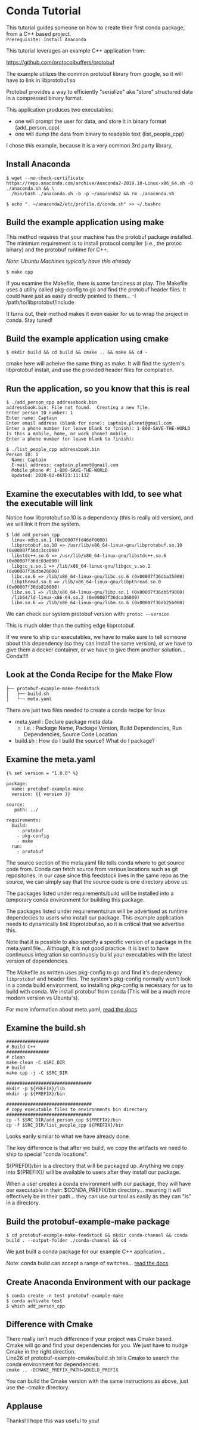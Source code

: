 # Conda Tutorial
  
This tutorial guides someone on how to create their first conda package, from a C++ based project.  
`Prerequisite: Install Anaconda`   
  
This tutorial leverages an example C++ application from:

https://github.com/protocolbuffers/protobuf

The example utilizes the common protobuf library from google, so it will have to link in libprotobuf.so

Protobuf provides a way to efficiently "serialize" aka "store" structured data in a compressed binary format.

This application produces two executables: 
  - one will prompt the user for data, and store it in binary format (add_person_cpp)
  - one will dump the data from binary to readable text              (list_people_cpp)

I chose this example, because it is a very common 3rd party library,

## Install Anaconda
```
$ wget --no-check-certificate https://repo.anaconda.com/archive/Anaconda2-2019.10-Linux-x86_64.sh -O ./anaconda.sh && \
  /bin/bash ./anaconda.sh -b -p ~/anaconda2 && rm ./anaconda.sh

$ echo ". ~/anaconda2/etc/profile.d/conda.sh" >> ~/.bashrc
```

## Build the example application using make

This method requires that your machine has the protobuf package installed. The
minimum requirement is to install protocol compiler (i.e., the protoc binary)
and the protobuf runtime for C++.  
  
*Note: Ubuntu Machines typically have this already*

`$ make cpp`

If you examine the Makefile, there is some fanciness at play. The Makefile uses a utility called pkg-config to go and find the protobuf header files. It could have just as easily directly pointed to them... -I /path/to/libprotobuf/include  
  
It turns out, their method makes it even easier for us to wrap the project in conda. Stay tuned!

## Build the example application using cmake

`$ mkdir build && cd build && cmake .. && make && cd - `  
  
cmake here will acheive the same thing as make. It will find the system's libprotobuf install, and use the provided header files for compilation.

## Run the application, so you know that this is real
```
$ ./add_person_cpp addressbook.bin
addressbook.bin: File not found.  Creating a new file.
Enter person ID number: 1
Enter name: Captain
Enter email address (blank for none): captain.planet@gmail.com
Enter a phone number (or leave blank to finish): 1-800-SAVE-THE-WORLD
Is this a mobile, home, or work phone? mobile
Enter a phone number (or leave blank to finish):

$ ./list_people_cpp addressbook.bin
Person ID: 1
  Name: Captain
  E-mail address: captain.planet@gmail.com
  Mobile phone #: 1-800-SAVE-THE-WORLD
  Updated: 2020-02-06T23:11:13Z

```

## Examine the executables with ldd, to see what the executable will link
Notice how libprotobuf.so.10 is a dependency (this is really old version), and we will link it from the system.  
  
```
$ ldd add_person_cpp
  linux-vdso.so.1 (0x00007ffd46df0000)
  libprotobuf.so.10 => /usr/lib/x86_64-linux-gnu/libprotobuf.so.10 (0x00007f36dc3cc000)
  libstdc++.so.6 => /usr/lib/x86_64-linux-gnu/libstdc++.so.6 (0x00007f36dc03e000)
  libgcc_s.so.1 => /lib/x86_64-linux-gnu/libgcc_s.so.1 (0x00007f36dbe26000)
  libc.so.6 => /lib/x86_64-linux-gnu/libc.so.6 (0x00007f36dba35000)
  libpthread.so.0 => /lib/x86_64-linux-gnu/libpthread.so.0 (0x00007f36db816000)
  libz.so.1 => /lib/x86_64-linux-gnu/libz.so.1 (0x00007f36db5f9000)
  /lib64/ld-linux-x86-64.so.2 (0x00007f36dca36000)
  libm.so.6 => /lib/x86_64-linux-gnu/libm.so.6 (0x00007f36db25b000)
```
  
We can check our system protobuf version with: `protoc --version`

This is much older than the cutting edge libprotobuf.

If we were to ship our executables, we have to make sure to tell someone about this dependency (so they can install the same version), or we have to give them a docker container, or we have to give them another solution... Conda!!!!

## Look at the Conda Recipe for the Make Flow
```
├── protobuf-example-make-feedstock
│   ├── build.sh
│   └── meta.yaml
```
  
There are just two files needed to create a conda recipe for linux

- meta.yaml  :  Declare package meta data  
  - i.e. : Package Name, Package Version, Build Dependencies, Run Dependencies, Source Code Location
- build.sh   :  How do I build the source? What do I package?

## Examine the meta.yaml
```
{% set version = "1.0.0" %}

package:
  name: protobuf-example-make
  version: {{ version }}

source:
   path: ../

requirements:
  build:
    - protobuf
    - pkg-config
    - make
  run:
    - protobuf
 ```
The source section of the meta.yaml file tells conda where to get source code from. Conda can fetch source from various locations such as git repositories. In our case since this feedstock lives in the same repo as the source, we can simply say that the source code is one directory above us.  
  
The packages listed under requirements/build will be installed into a temporary conda environment for building this package.  

The packages listed under requirements/run will be advertised as runtime dependecies to users who install our package. This example application needs to dynamically link libprotobuf.so, so it is critical that we advertise this.  

Note that it is possible to also specify a specific version of a package in the meta.yaml file... Although, it is not good practice. It is best to have continuous integration so continuosly build your executables with the latest version of dependencies.  
  
The Makefile as written uses pkg-config to go and find it's dependency `libprotobuf` and header files. The system's pkg-config normally won't look in a conda build environment, so installing pkg-config is necessary for us to build with conda. We install protobuf from conda (This will be a much more modern version vs Ubuntu's).
  
For more information about meta.yaml, [read the docs](https://docs.conda.io/projects/conda-build/en/latest/resources/define-metadata.html) 

## Examine the build.sh
```
################
# Build C++
################
# clean
make clean -C $SRC_DIR
# build
make cpp -j -C $SRC_DIR

################################
mkdir -p ${PREFIX}/lib
mkdir -p ${PREFIX}/bin

################################
# copy executable files to environments bin directory
################################
cp -f $SRC_DIR/add_person_cpp ${PREFIX}/bin
cp -f $SRC_DIR/list_people_cpp ${PREFIX}/bin
```
  
Looks earily similar to what we have already done.  
  
The key difference is that after we build, we copy the artifacts we need to ship to special "conda locations".   
  
${PREFIX}/bin is a directory that will be packaged up. Anything we copy into ${PREFIX}/ will be available to users after they install our package.  
  
When a user creates a conda environment with our package, they will have our executable in their: $CONDA_PREFIX/bin directory... meaning it will effectively be in their path... they can use our tool as easily as they can "ls" in a directory.

## Build the protobuf-example-make package
`$ cd protobuf-example-make-feedstock && mkdir conda-channel && conda build . --output-folder ./conda-channel && cd - `
  
We just built a conda package for our example C++ application...  
  
Note: conda build can accept a range of switches... [read the docs](https://docs.conda.io/projects/conda-build/en/latest/resources/commands/conda-build.html)

## Create Anaconda Environment with our package
```
$ conda create -n test protobuf-example-make
$ conda activate test
$ which add_person_cpp
```

## Difference with Cmake
There really isn't much difference if your project was Cmake based.    
Cmake will go and find your dependencies for you. We just have to nudge Cmake in the right direction.  
Line26 of protobuf-example-cmake/build.sh tells Cmake to search the conda environment for dependencies.  
`cmake .. -DCMAKE_PREFIX_PATH=$BUILD_PREFIX`
  
You can build the Cmake version with the same instructions as above, just use the -cmake directory.  

## Applause
Thanks! I hope this was useful to you!

